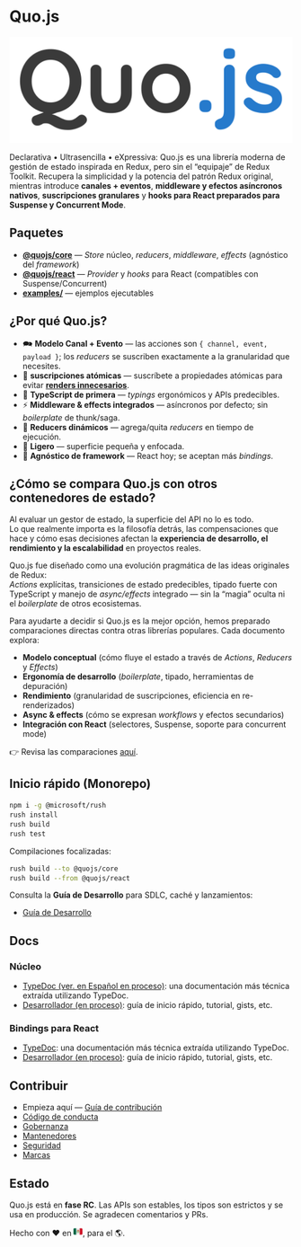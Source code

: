 # Quo.js

![Quo.js logo](./assets/logo.svg)

Declarativa • Ultrasencilla • eXpressiva: Quo.js es una librería moderna de gestión de estado inspirada en Redux, pero sin el “equipaje” de
Redux Toolkit. Recupera la simplicidad y la potencia del patrón Redux original, mientras
introduce **canales + eventos**, **middleware y efectos asíncronos nativos**, **suscripciones granulares**
y **hooks para React preparados para Suspense y Concurrent Mode**.

## Paquetes

- **[@quojs/core](./packages/core/README.es.md)** — *Store* núcleo, *reducers*, *middleware*, *effects*
  (agnóstico del *framework*)
- **[@quojs/react](./packages/react/README.es.md)** — *Provider* y *hooks* para React
  (compatibles con Suspense/Concurrent)
- **[examples/](./examples/)** — ejemplos ejecutables

## ¿Por qué Quo.js?

- 🗪 **Modelo Canal + Evento** — las acciones son `{ channel, event, payload }`; los *reducers* se suscriben
  exactamente a la granularidad que necesites.
- 🎯 **suscripciones atómicas** — suscríbete a propiedades atómicas para evitar [**renders innecesarios**](./examples/v0/quojs-in-react/redux-quojs-profiler.es.md).
- 🧭 **TypeScript de primera** — *typings* ergonómicos y APIs predecibles.
- ⚡ **Middleware & effects integrados** — asíncronos por defecto; sin *boilerplate* de thunk/saga.
- 🧩 **Reducers dinámicos** — agrega/quita *reducers* en tiempo de ejecución.
- 📌 **Ligero** — superficie pequeña y enfocada.
- 🧭 **Agnóstico de framework** — React hoy; se aceptan más *bindings*.

## ¿Cómo se compara **Quo.js** con otros contenedores de estado?

Al evaluar un gestor de estado, la superficie del API no lo es todo.  
Lo que realmente importa es la filosofía detrás, las compensaciones que hace y cómo esas decisiones afectan la **experiencia de desarrollo, el rendimiento y la escalabilidad** en proyectos reales.

Quo.js fue diseñado como una evolución pragmática de las ideas originales de Redux:  
*Actions* explícitas, transiciones de estado predecibles, tipado fuerte con TypeScript y manejo de *async/effects* integrado — sin la “magia” oculta ni el _boilerplate_ de otros ecosistemas.  

Para ayudarte a decidir si Quo.js es la mejor opción, hemos preparado comparaciones directas contra otras librerías populares. Cada documento explora:

- **Modelo conceptual** (cómo fluye el estado a través de *Actions*, *Reducers* y *Effects*)  
- **Ergonomía de desarrollo** (*boilerplate*, tipado, herramientas de depuración)  
- **Rendimiento** (granularidad de suscripciones, eficiencia en re-renderizados)  
- **Async & effects** (cómo se expresan *workflows* y efectos secundarios)  
- **Integración con React** (selectores, Suspense, soporte para concurrent mode)

👉 Revisa las comparaciones [aquí](./examples/v0/quojs-in-react/redux-quojs-profiler.es.md).

## Inicio rápido (Monorepo)

```bash
npm i -g @microsoft/rush
rush install
rush build
rush test
```

Compilaciones focalizadas:

```bash
rush build --to @quojs/core
rush build --from @quojs/react
```

Consulta la **Guía de Desarrollo** para SDLC, caché y lanzamientos:

- [Guía de Desarrollo](./docs/es/GUIA_DE_DESARROLLO.md)

## Docs

### Núcleo

- [TypeDoc (ver. en Español en proceso)](./packages/core/docs/es/README.md): una documentación más técnica extraída utilizando TypeDoc.
- [Desarrollador (en proceso)](https://www.quojs.dev): guía de inicio rápido, tutorial, gists, etc.

### Bindings para React

- [TypeDoc](./packages/react/docs/es/README.md): una documentación más técnica extraída utilizando TypeDoc.
- [Desarrollador (en proceso)](https://www.quojs.dev): guía de inicio rápido, tutorial, gists, etc.

## Contribuir

- Empieza aquí — [Guía de contribución](./CONTRIBUTING.es.md)
- [Código de conducta](./CODE_OF_CONDUCT.es.md)
- [Gobernanza](./GOVERNANCE.es.md)
- [Mantenedores](./MAINTAINERS.es.md)
- [Seguridad](./SECURITY.es.md)
- [Marcas](./TRADEMARKS.es.md)

## Estado

Quo.js está en **fase RC**. Las APIs son estables, los tipos son estrictos y se usa en producción.
Se agradecen comentarios y PRs.

Hecho con ❤️ en <img src="./assets/mx.svg" alt="Mexico flag" width="16" height="16" />, para el 🌎.
